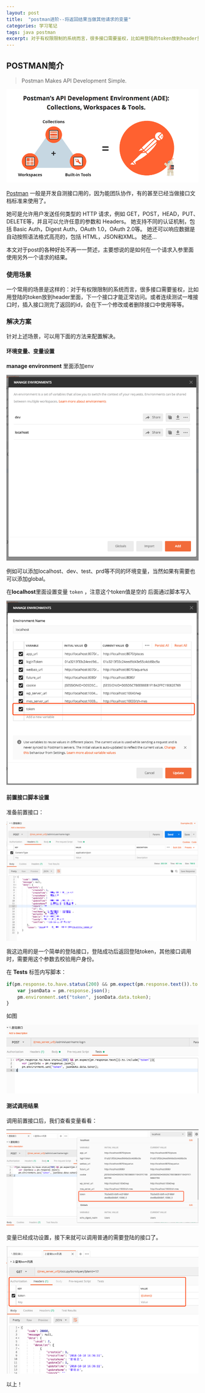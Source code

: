 ```yaml
---
layout: post
title:  "postman进阶--将返回结果当做其他请求的变量"
categories: 学习笔记
tags: java postman
excerpt: 对于有权限限制的系统而言，很多接口需要鉴权，比如用登陆的token放到header里面，下一个接口才能正常访问。那么Postman如何将第一个结果的返回值应用到第二个接口中去？
---
```


## POSTMAN简介


> Postman Makes API Development Simple.

![2018/10/12/1.png](https://github.com/eukire/imgSrc/blob/master/2018/10/12/1.png?raw=true)

[Postman](https://www.getpostman.com/) 一般是开发自测接口用的，因为能团队协作，有的甚至已经当做接口文档标准来使用了。

她可是允许用户发送任何类型的 HTTP 请求，例如 GET，POST，HEAD，PUT、DELETE等，并且可以允许任意的参数和 Headers。
她支持不同的认证机制，包括 Basic Auth，Digest Auth，OAuth 1.0，OAuth 2.0等。
她还可以响应数据是自动按照语法格式高亮的，包括 HTML，JSON和XML。
她还...

本文对于post的各种好处不再一一赘述，主要想说的是如何在一个请求入参里面使用另外一个请求的结果。

### 使用场景

一个常用的场景是这样的：对于有权限限制的系统而言，很多接口需要鉴权，比如用登陆的token放到header里面，下一个接口才能正常访问。或者连续测试一堆接口时，插入接口测完了返回的id，会在下一个修改或者删除接口中使用等等。

### 解决方案

针对上述场景，可以用下面的方法来配置解决。

#### 环境变量、变量设置

**manage environment** 里面添加env

![2018/10/12/2.png](https://github.com/eukire/imgSrc/blob/master/2018/10/12/2.png?raw=true)

例如可以添加localhost、dev、test、prd等不同的环境变量，当然如果有需要也可以添加global。

在**localhost**里面设置变量 `token` ，注意这个token值是空的 后面通过脚本写入

![2018/10/12/3.png](https://github.com/eukire/imgSrc/blob/master/2018/10/12/3.png?raw=true)

#### 前置接口脚本设置

准备前置接口：

![2018/10/12/4.png](https://github.com/eukire/imgSrc/blob/master/2018/10/12/4.png?raw=true)

我这边用的是一个简单的登陆接口，登陆成功后返回登陆token，其他接口调用时，需要用这个参数去校验用户身份。

在 **Tests** 标签内写脚本：

```js
if(pm.response.to.have.status(200) && pm.expect(pm.response.text()).to.include("token")){
    var jsonData = pm.response.json();
    pm.environment.set("token", jsonData.data.token);
}
```

如图

![2018/10/12/5.png](https://github.com/eukire/imgSrc/blob/master/2018/10/12/5.png?raw=true)

#### 测试调用结果

调用前置接口后，我们查看变量看看：

![2018/10/12/6.png](https://github.com/eukire/imgSrc/blob/master/2018/10/12/6.png?raw=true)

变量已经成功设置，接下来就可以调用普通的需要登陆的接口了。

![2018/10/12/7.png](https://github.com/eukire/imgSrc/blob/master/2018/10/12/7.png?raw=true)

以上！




